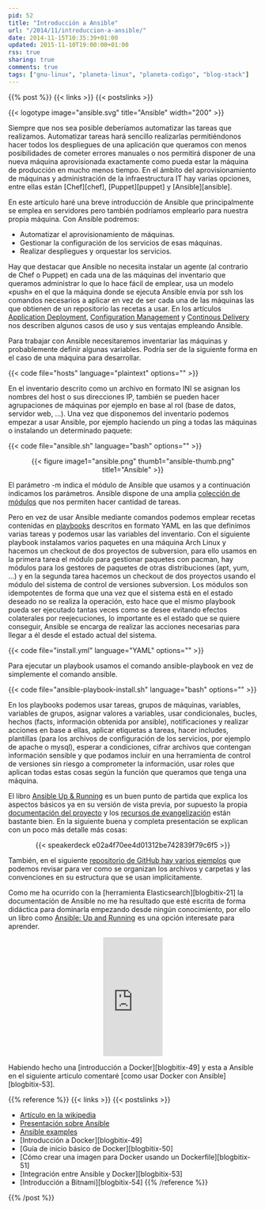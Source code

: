 ```yaml
---
pid: 52
title: "Introducción a Ansible"
url: "/2014/11/introduccion-a-ansible/"
date: 2014-11-15T10:35:39+01:00
updated: 2015-11-10T19:00:00+01:00
rss: true
sharing: true
comments: true
tags: ["gnu-linux", "planeta-linux", "planeta-codigo", "blog-stack"]
---
```


{{% post %}}
{{< links >}}
{{< postslinks >}}

{{< logotype image="ansible.svg" title="Ansible" width="200" >}}

Siempre que nos sea posible deberíamos automatizar las tareas que realizamos. Automatizar tareas hará sencillo realizarlas permitiéndonos hacer todos los despliegues de una aplicación que queramos con menos posibilidades de cometer errores manuales o nos permitirá disponer de una nueva máquina aprovisionada exactamente como pueda estar la máquina de producción en mucho menos tiempo. En el ámbito del aprovisionamiento de máquinas y administración de la infraestructura IT hay varias opciones, entre ellas están [Chef][chef], [Puppet][puppet] y [Ansible][ansible].

En este artículo haré una breve introducción de Ansible que principalmente se emplea en servidores pero también podríamos emplearlo para nuestra propia máquina. Con Ansible podremos:

* Automatizar el aprovisionamiento de máquinas.
* Gestionar la configuración de los servicios de esas máquinas.
* Realizar despliegues y orquestar los servicios.

Hay que destacar que Ansible no necesita instalar un agente (al contrario de Chef o Puppet) en cada una de las máquinas del inventario que queramos administrar lo que lo hace fácil de emplear, usa un modelo «push» en el que la máquina donde se ejecuta Ansible envía por ssh los comandos necesarios a aplicar en vez de ser cada una de las máquinas las que obtienen de un repositorio las recetas a usar. En los artículos [Application Deployment](https://www.ansible.com/application-deployment), [Configuration Management](https://www.ansible.com/configuration-management) y [Continous Delivery](https://www.ansible.com/continuous-delivery) nos describen algunos casos de uso y sus ventajas empleando Ansible.

Para trabajar con Ansible necesitaremos inventariar las máquinas y probablemente definir algunas variables. Podría ser de la siguiente forma en el caso de una máquina para desarrollar.

{{< code file="hosts" language="plaintext" options="" >}}

En el inventario descrito como un archivo en formato INI se asignan los nombres del host o sus direcciones IP, también se pueden hacer agrupaciones de máquinas por ejemplo en base al rol (base de datos, servidor web, ...). Una vez que disponemos del inventario podemos empezar a usar Ansible, por ejemplo haciendo un ping a todas las máquinas o instalando un determinado paquete:

{{< code file="ansible.sh" language="bash" options="" >}}

<div class="media" style="text-align: center;">
	{{< figure
    	image1="ansible.png" thumb1="ansible-thumb.png" title1="Ansible" >}}
</div>

El parámetro -m indica el módulo de Ansible que usamos y a continuación indicamos los parámetros. Ansible dispone de una amplia [colección de módulos](http://docs.ansible.com/list_of_all_modules.html) que nos permiten hacer cantidad de tareas.

Pero en vez de usar Ansible mediante comandos podemos emplear recetas contenidas en [playbooks](http://docs.ansible.com/playbooks.html) descritos en formato YAML en las que definimos varias tareas y podemos usar las variables del inventario. Con el siguiente playbook instalamos varios paquetes en una máquina Arch Linux y hacemos un checkout de dos proyectos de subversion, para ello usamos en la primera tarea el módulo para gestionar paquetes con pacman, hay módulos para los gestores de paquetes de otras distribuciones (apt, yum, ...) y en la segunda tarea hacemos un checkout de dos proyectos usando el módulo del sistema de control de versiones subversion. Los módulos son idempotentes de forma que una vez que el sistema está en el estado deseado no se realiza la operación, esto hace que el mismo playbook pueda ser ejecutado tantas veces como se desee evitando efectos colaterales por reejecuciones, lo importante es el estado que se quiere conseguir, Ansible se encarga de realizar las acciones necesarias para llegar a él desde el estado actual del sistema.

{{< code file="install.yml" language="YAML" options="" >}}

Para ejecutar un playbook usamos el comando ansible-playbook en vez de simplemente el comando ansible.

{{< code file="ansible-playbook-install.sh" language="bash" options="" >}}

En los playbooks podemos usar tareas, grupos de máquinas, variables, variables de grupos, asignar valores a variables, usar condicionales, bucles, hechos (facts, información obtenida por ansible), notificaciones y realizar acciones en base a ellas, aplicar etiquetas a tareas, hacer includes, plantillas (para los archivos de configuración de los servicios, por ejemplo de apache o mysql), esperar a condiciones, cifrar archivos que contengan información sensible y que podamos incluir en una herramienta de control de versiones sin riesgo a comprometer la información, usar roles que aplican todas estas cosas según la función que queramos que tenga una máquina.

El libro [Ansible Up & Running](https://www.ansible.com/ansible-book) es un buen punto de partida que explica los aspectos básicos ya en su versión de vista previa, por supuesto la propia [documentación del proyecto](http://docs.ansible.com/index.html) y los [recursos de evangelización](https://www.ansible.com/resources) están bastante bien. En la siguiente buena y completa presentación se explican con un poco más detalle más cosas:

<div class="media" style="text-align: center;">
	{{< speakerdeck e02a4f70ee4d01312be742839f79c6f5 >}}
</div>

También, en el siguiente [repositorio de GitHub hay varios ejemplos](https://github.com/ansible/ansible-examples) que podemos revisar para ver como se organizan los archivos y carpetas y las convenciones en su estructura que se usan implícitamente.

Como me ha ocurrido con la [herramienta Elasticsearch][blogbitix-21] la documentación de Ansible no me ha resultado que esté escrita de forma didáctica para dominarla empezando desde ningún conocimiento, por ello un libro como <a href="https://www.amazon.es/gp/product/1491915323/ref=as_li_ss_tl?ie=UTF8&camp=3626&creative=24822&creativeASIN=1491915323&linkCode=as2&tag=blobit-21">Ansible: Up and Running</a><img src="https://ir-es.amazon-adsystem.com/e/ir?t=blobit-21&l=as2&o=30&a=1491915323" width="1" height="1" border="0" alt="" style="border:none !important; margin:0px !important;"> es una opción interesate para aprender.

<div class="media-amazon" style="text-align: center;">
	<iframe src="https://rcm-eu.amazon-adsystem.com/e/cm?lt1=_blank&bc1=000000&IS2=1&bg1=FFFFFF&fc1=000000&lc1=0000FF&t=blobit-21&o=30&p=8&l=as4&m=amazon&f=ifr&ref=ss_til&asins=1491915323&internal=1" style="width:120px;height:240px;" scrolling="no" marginwidth="0" marginheight="0" frameborder="0"></iframe>
</div>

Habiendo hecho una [introducción a Docker][blogbitix-49] y esta a Ansible en el siguiente artículo comentaré [como usar Docker con Ansible][blogbitix-53].

{{% reference %}}
{{< links >}}
{{< postslinks >}}
* [Artículo en la wikipedia](https://en.wikipedia.org/wiki/Ansible_%28software%29)
* [Presentación sobre Ansible](https://speakerdeck.com/slok/ansible-all-the-things)
* [Ansible examples](https://github.com/ansible/ansible-examples)
* [Introducción a Docker][blogbitix-49]
* [Guía de inicio básico de Docker][blogbitix-50]
* [Cómo crear una imagen para Docker usando un Dockerfile][blogbitix-51]
* [Integración entre Ansible y Docker][blogbitix-53]
* [Introducción a Bitnami][blogbitix-54]
{{% /reference %}}

{{% /post %}}
